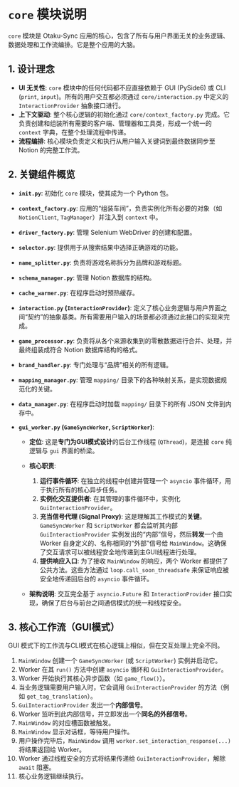 # `core` 模块说明

`core` 模块是 Otaku-Sync 应用的核心，包含了所有与用户界面无关的业务逻辑、数据处理和工作流编排。它是整个应用的大脑。

## 1. 设计理念

- **UI 无关性**: `core` 模块中的任何代码都不应直接依赖于 GUI (PySide6) 或 CLI (`print`, `input`)。所有的用户交互都必须通过 `core/interaction.py` 中定义的 `InteractionProvider` 抽象接口进行。
- **上下文驱动**: 整个核心逻辑的初始化通过 `core/context_factory.py` 完成。它负责创建和组装所有需要的客户端、管理器和工具类，形成一个统一的 `context` 字典，在整个处理流程中传递。
- **流程编排**: 核心模块负责定义和执行从用户输入关键词到最终数据同步至 Notion 的完整工作流。

## 2. 关键组件概览

- **`init.py`**: 初始化 `core` 模块，使其成为一个 Python 包。
- **`context_factory.py`**: 应用的“组装车间”，负责实例化所有必要的对象（如 `NotionClient`, `TagManager`）并注入到 `context` 中。
- **`driver_factory.py`**: 管理 Selenium WebDriver 的创建和配置。
- **`selector.py`**: 提供用于从搜索结果中选择正确游戏的功能。
- **`name_splitter.py`**: 负责将游戏名称拆分为品牌和游戏标题。
- **`schema_manager.py`**: 管理 Notion 数据库的结构。
- **`cache_warmer.py`**: 在程序启动时预热缓存。
- **`interaction.py` (`InteractionProvider`)**: 定义了核心业务逻辑与用户界面之间“契约”的抽象基类。所有需要用户输入的场景都必须通过此接口的实现来完成。

- **`game_processor.py`**: 负责将从各个来源收集到的零散数据进行合并、处理，并最终组装成符合 Notion 数据库结构的格式。

- **`brand_handler.py`**: 专门处理与“品牌”相关的所有逻辑。

- **`mapping_manager.py`**: 管理 `mapping/` 目录下的各种映射关系，是实现数据规范化的关键。

- **`data_manager.py`**: 在程序启动时加载 `mapping/` 目录下的所有 JSON 文件到内存中。

- **`gui_worker.py` (`GameSyncWorker`, `ScriptWorker`)**: 
    - **定位**: 这是**专门为GUI模式设计**的后台工作线程 (`QThread`)，是连接 `core` 纯逻辑与 `gui` 界面的桥梁。
    - **核心职责**: 
        1.  **运行事件循环**: 在独立的线程中创建并管理一个 `asyncio` 事件循环，用于执行所有的核心异步任务。
        2.  **实例化交互提供者**: 在其管理的事件循环中，实例化 `GuiInteractionProvider`。
        3.  **充当信号代理 (Signal Proxy)**: 这是理解其工作模式的**关键**。`GameSyncWorker` 和 `ScriptWorker` 都会监听其内部 `GuiInteractionProvider` 实例发出的“内部”信号，然后**转发**一个由 Worker 自身定义的、名称相同的“外部”信号给 `MainWindow`。这确保了交互请求可以被线程安全地传递到主GUI线程进行处理。
        4.  **提供响应入口**: 为了接收 `MainWindow` 的响应，两个 Worker 都提供了公共方法。这些方法通过 `loop.call_soon_threadsafe` 来保证响应被安全地传递回后台的 `asyncio` 事件循环。

    - **架构说明**:
        交互完全基于 `asyncio.Future` 和 `InteractionProvider` 接口实现，确保了后台与前台之间通信模式的统一和线程安全。

## 3. 核心工作流（GUI模式）

GUI 模式下的工作流与CLI模式在核心逻辑上相似，但在交互处理上完全不同。

1.  `MainWindow` 创建一个 `GameSyncWorker` (或 `ScriptWorker`) 实例并启动它。
2.  Worker 在其 `run()` 方法中创建 `asyncio` 循环和 `GuiInteractionProvider`。
3.  Worker 开始执行其核心异步函数（如 `game_flow()`）。
4.  当业务逻辑需要用户输入时，它会调用 `GuiInteractionProvider` 的方法（例如 `get_tag_translation`）。
5.  `GuiInteractionProvider` 发出一个**内部信号**。
6.  Worker 监听到此内部信号，并立即发出一个**同名的外部信号**。
7.  `MainWindow` 的对应槽函数被触发。
8.  `MainWindow` 显示对话框，等待用户操作。
9.  用户操作完毕后，`MainWindow` 调用 `worker.set_interaction_response(...)` 将结果返回给 Worker。
10. Worker 通过线程安全的方式将结果传递给 `GuiInteractionProvider`，解除 `await` 阻塞。
11. 核心业务逻辑继续执行。
